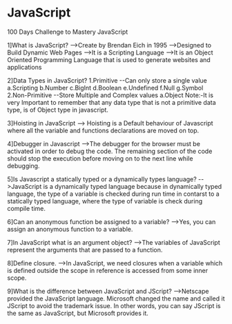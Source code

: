 # JavaScript
100 Days Challenge to Mastery JavaScript

1]What is JavaScript?
-->Create by Brendan Eich in 1995
-->Designed to Build Dynamic Web Pages
-->It is a Scripting Language
-->It is an Object Oriented Programming Language that is used to generate websites and applications

2]Data Types in JavaScript?
    1.Primitive --Can only store a single value
        a.Scripting
        b.Number
        c.BigInt
        d.Boolean
        e.Undefined
        f.Null
        g.Symbol
    2.Non-Primitive --Store Multiple and Complex values
        a.Object
    Note:-It is very Important to remember that any data type that is not a primitive data type, is of Object type in javascript.

3]Hoisting in JavaScript
--> Hoisting is a Default behaviour of Javascript where all the variable and functions declarations are moved on top.

4]Debugger in Javascript
-->The debugger for the browser must be activated in order to debug the code. The remaining section of the code should stop the execution before moving on to the next line while debugging.

5]Is Javascript a statically typed or a dynamically types language?
-->JavaScript is a dynamically typed language because in dynamically typed language, the type of a variable is checked during run time in contarst to a statically typed language, where the type of variable is check during compile time.

6]Can an anonymous function be assigned to a variable?
-->Yes, you can assign an anonymous function to a variable.

7]In JavaScript what is an argument object?
-->The variables of JavaScript represent the arguments that are passed to a function.

8]Define closure.
-->In JavaScript, we need closures when a variable which is defined outside the scope in reference is accessed from some inner scope.

9]What is the difference between JavaScript and JScript?
-->Netscape provided the JavaScript language. Microsoft changed the name and called it JScript to avoid the trademark issue. In other words, you can say JScript is the same as JavaScript, but Microsoft provides it.
